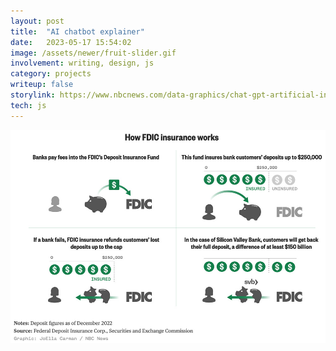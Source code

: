 ```yaml
---
layout: post
title:  "AI chatbot explainer"
date:   2023-05-17 15:54:02
image: /assets/newer/fruit-slider.gif
involvement: writing, design, js
category: projects
writeup: false
storylink: https://www.nbcnews.com/data-graphics/chat-gpt-artificial-intelligence-how-chatbot-work-rcna83266
tech: js
---
```



![How the FDIC protects bank customers](/assets/newer/fdic-explainer.jpg)
